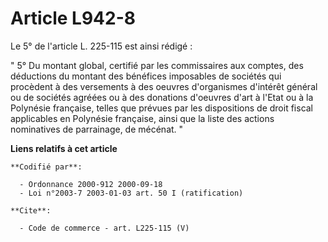 # Article L942-8

Le 5° de l'article L. 225-115 est ainsi rédigé : 

" 5° Du montant global, certifié par les commissaires aux comptes, des déductions du montant des bénéfices imposables de
sociétés qui procèdent à des versements à des oeuvres d'organismes d'intérêt général ou de sociétés agréées ou à des
donations d'oeuvres d'art à l'Etat ou à la Polynésie française, telles que prévues par les dispositions de droit fiscal
applicables en Polynésie française, ainsi que la liste des actions nominatives de parrainage, de mécénat. "

**Liens relatifs à cet article**

	**Codifié par**:

	  - Ordonnance 2000-912 2000-09-18
	  - Loi n°2003-7 2003-01-03 art. 50 I (ratification)

	**Cite**:

	  - Code de commerce - art. L225-115 (V)
